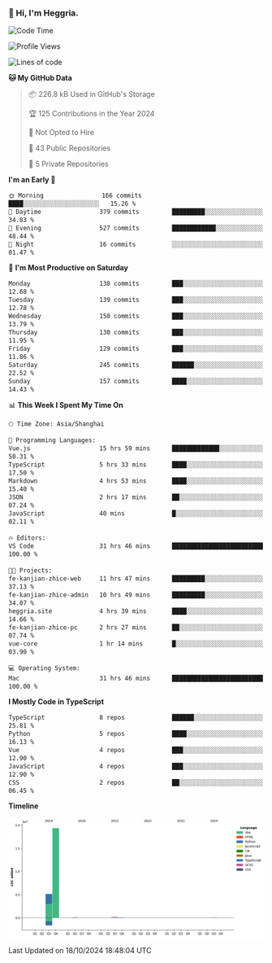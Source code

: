 ### 👋 Hi, I'm Heggria.

<!--START_SECTION:waka-->
![Code Time](http://img.shields.io/badge/Code%20Time-745%20hrs%2012%20mins-blue)

![Profile Views](http://img.shields.io/badge/Profile%20Views-1-blue)

![Lines of code](https://img.shields.io/badge/From%20Hello%20World%20I%27ve%20Written-24.8%20million%20lines%20of%20code-blue)

**🐱 My GitHub Data** 

> 📦 226.8 kB Used in GitHub's Storage 
 > 
> 🏆 125 Contributions in the Year 2024
 > 
> 🚫 Not Opted to Hire
 > 
> 📜 43 Public Repositories 
 > 
> 🔑 5 Private Repositories 
 > 
**I'm an Early 🐤** 

```text
🌞 Morning                166 commits         ████░░░░░░░░░░░░░░░░░░░░░   15.26 % 
🌆 Daytime                379 commits         █████████░░░░░░░░░░░░░░░░   34.83 % 
🌃 Evening                527 commits         ████████████░░░░░░░░░░░░░   48.44 % 
🌙 Night                  16 commits          ░░░░░░░░░░░░░░░░░░░░░░░░░   01.47 % 
```
📅 **I'm Most Productive on Saturday** 

```text
Monday                   138 commits         ███░░░░░░░░░░░░░░░░░░░░░░   12.68 % 
Tuesday                  139 commits         ███░░░░░░░░░░░░░░░░░░░░░░   12.78 % 
Wednesday                150 commits         ███░░░░░░░░░░░░░░░░░░░░░░   13.79 % 
Thursday                 130 commits         ███░░░░░░░░░░░░░░░░░░░░░░   11.95 % 
Friday                   129 commits         ███░░░░░░░░░░░░░░░░░░░░░░   11.86 % 
Saturday                 245 commits         ██████░░░░░░░░░░░░░░░░░░░   22.52 % 
Sunday                   157 commits         ████░░░░░░░░░░░░░░░░░░░░░   14.43 % 
```


📊 **This Week I Spent My Time On** 

```text
🕑︎ Time Zone: Asia/Shanghai

💬 Programming Languages: 
Vue.js                   15 hrs 59 mins      █████████████░░░░░░░░░░░░   50.31 % 
TypeScript               5 hrs 33 mins       ████░░░░░░░░░░░░░░░░░░░░░   17.50 % 
Markdown                 4 hrs 53 mins       ████░░░░░░░░░░░░░░░░░░░░░   15.40 % 
JSON                     2 hrs 17 mins       ██░░░░░░░░░░░░░░░░░░░░░░░   07.24 % 
JavaScript               40 mins             █░░░░░░░░░░░░░░░░░░░░░░░░   02.11 % 

🔥 Editors: 
VS Code                  31 hrs 46 mins      █████████████████████████   100.00 % 

🐱‍💻 Projects: 
fe-kanjian-zhice-web     11 hrs 47 mins      █████████░░░░░░░░░░░░░░░░   37.13 % 
fe-kanjian-zhice-admin   10 hrs 49 mins      █████████░░░░░░░░░░░░░░░░   34.07 % 
heggria.site             4 hrs 39 mins       ████░░░░░░░░░░░░░░░░░░░░░   14.66 % 
fe-kanjian-zhice-pc      2 hrs 27 mins       ██░░░░░░░░░░░░░░░░░░░░░░░   07.74 % 
vue-core                 1 hr 14 mins        █░░░░░░░░░░░░░░░░░░░░░░░░   03.90 % 

💻 Operating System: 
Mac                      31 hrs 46 mins      █████████████████████████   100.00 % 
```

**I Mostly Code in TypeScript** 

```text
TypeScript               8 repos             ██████░░░░░░░░░░░░░░░░░░░   25.81 % 
Python                   5 repos             ████░░░░░░░░░░░░░░░░░░░░░   16.13 % 
Vue                      4 repos             ███░░░░░░░░░░░░░░░░░░░░░░   12.90 % 
JavaScript               4 repos             ███░░░░░░░░░░░░░░░░░░░░░░   12.90 % 
CSS                      2 repos             ██░░░░░░░░░░░░░░░░░░░░░░░   06.45 % 
```



**Timeline**

![Lines of Code chart](https://raw.githubusercontent.com/heggria/heggria/main/assets/bar_graph.png)


 Last Updated on 18/10/2024 18:48:04 UTC
<!--END_SECTION:waka-->
